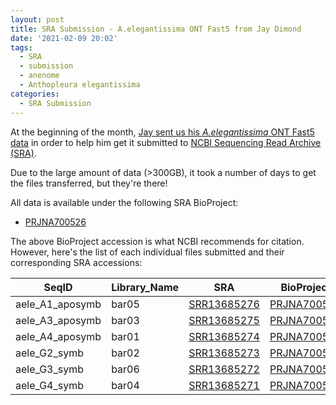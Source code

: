 ```yaml
---
layout: post
title: SRA Submission - A.elegantissima ONT Fast5 from Jay Dimond
date: '2021-02-09 20:02'
tags:
  - SRA
  - submission
  - anenome
  - Anthopleura elegantissima
categories:
  - SRA Submission
---
```

At the beginning of the month, [Jay sent us his _A.elegantissima_ ONT Fast5 data](https://robertslab.github.io/sams-notebook/2021/02/01/Data-Received-Anthopleura-elegantissima-aggregating-anenome-NanoPore-Genome-Sequence-from-Jay-Dimond.html) in order to help him get it submitted to [NCBI Sequencing Read Archive (SRA)](https://www.ncbi.nlm.nih.gov/sra).

Due to the large amount of data (>300GB), it took a number of days to get the files transferred, but they're there!

All data is available under the following SRA BioProject:

- [PRJNA700526](https://www.ncbi.nlm.nih.gov/sra/PRJNA700526)

The above BioProject accession is what NCBI recommends for citation. However, here's the list of each individual files submitted and their corresponding SRA accessions:

| SeqID           | Library_Name | SRA                                                                  | BioProject                                                  |
|-----------------|--------------|----------------------------------------------------------------------|-------------------------------------------------------------|
| aele_A1_aposymb | bar05        | [SRR13685276](https://dataview.ncbi.nlm.nih.gov/object/SRR136852716) | [PRJNA700526](https://www.ncbi.nlm.nih.gov/sra/PRJNA700526) |
| aele_A3_aposymb | bar03        | [SRR13685275](https://dataview.ncbi.nlm.nih.gov/object/SRR136852715) | [PRJNA700526](https://www.ncbi.nlm.nih.gov/sra/PRJNA700526) |
| aele_A4_aposymb | bar01        | [SRR13685274](https://dataview.ncbi.nlm.nih.gov/object/SRR136852714) | [PRJNA700526](https://www.ncbi.nlm.nih.gov/sra/PRJNA700526) |
| aele_G2_symb    | bar02        | [SRR13685273](https://dataview.ncbi.nlm.nih.gov/object/SRR136852713) | [PRJNA700526](https://www.ncbi.nlm.nih.gov/sra/PRJNA700526) |
| aele_G3_symb    | bar06        | [SRR13685272](https://dataview.ncbi.nlm.nih.gov/object/SRR136852712) | [PRJNA700526](https://www.ncbi.nlm.nih.gov/sra/PRJNA700526) |
| aele_G4_symb    | bar04        | [SRR13685271](https://dataview.ncbi.nlm.nih.gov/object/SRR136852711) | [PRJNA700526](https://www.ncbi.nlm.nih.gov/sra/PRJNA700526) |
